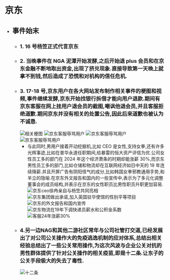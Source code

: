 # 京东

- ## 事件始末
  - ### 1. 16 号杨笠正式代言京东
  - ### 2. 当晚事件在 NGA 泥潭开始发酵,之后开始退 plus 会员和在京东金融不断地取出资金,出现了挤兑现象.直接导致第一天晚上就拿不到钱,然后造成了恐慌和对机构的信任危机.
  - ### 3. 17-18 号,京东用户在各大网站发布制作相关事件的梗图和视频,事件继续发酵,京东开始找银行拆借才能向用户退款.期间有京东客服在网上挂用户退会员的截图,嘲讽他退会员,并且客服拒绝道歉.期间京东并没有相关的处置公告,因此后来道歉也被认为不诚恳.
    ![相关梗图](../imgs/v2-94e3144f9a4daa5fbe2f0893dbedd8eb_b.jpg)
    ![京东客服辱骂用户](/esg_list/imgs/005ECPfIgy1huri8k1hqhj30hs115762.jpg)
    ![京东客服辱骂用户](/esg_list/imgs/005ECPfIgy1huri8jf56sj30tu1p4djd.jpg)
    ![京东客服辱骂用户](/esg_list/imgs/005ECPfIgy1huri8j022gj30hs0ie0tz.jpg)
    - 与此同时,男用户接着开动挖掘机,比如 CEO 是女性,支持女拳,还有许多光辉事迹,比如在普华永道任职期间,给暴雷的恒大资产评信为优.公司女性员工多的部门在 2024 年这个经济萧条的时期却能涨薪 30%,而京东男性员工多的部门,比如仓储和物流却在互联网经济如日中天的 19 年连续降薪.并且开屏广告有阴阳怪气的成分,比如韩国女拳邪教通用手势,和羊立的隐喻.在京东外文报告和国内的一些宣传中,表示为了多元化调整董事会的成员结构,并表示在京东的女性职员比男性职员升职更加容易.
      ![京东ceo徐冉亲自与杨笠共同亮相](/esg_list/imgs/v2-27420b28672bfe91bfc0e7d86ebab452_b.jpg)
      ![京东集团做出承诺,加入英国驻华使馆的性别平等项目](/esg_list/imgs/微信图片_20241021105149.jpg)
      ![京东的外文报告和国内宣传](/esg_list/imgs/F79DAF7B789A3D63A497492013F1847B.jpg)
      ![京东物流在19年下调快递员薪水和公积金系数](/esg_list/imgs/微信图片_20241021105147.jpg)
      ![客服24年涨薪30%](/esg_list/imgs/微信图片_20241021105145.jpg )
  - ### 4.另一边NAG和其他二游社区常年与公司社管打交道,已经发展出了对公司公关操作大的免疫逃逸机制的应对体系,总结出相关经验总结出了一些公关常用操作,为这次风波与企业公关对抗的男性群体提供了针对公关操作的相关疫苗,即是十二条.让东子的公关手段极大的失去了毒性.
      ![十二条](image/京东/1729486809741.png)
